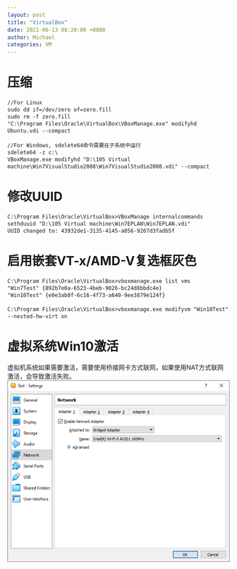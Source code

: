 ```yaml
---
layout: post
title: "VirtualBox"
date: 2021-06-13 08:20:00 +0800
author: Michael
categories: VM
---
```


# 压缩
	//For Linux
	sudo dd if=/dev/zero of=zero.fill
	sudo rm -f zero.fill
	"C:\Program Files\Oracle\VirtualBox\VBoxManage.exe" modifyhd Ubuntu.vdi --compact

	//For Windows, sdelete64命令需要在子系统中运行
	sdelete64 -z c:\
	VBoxManage.exe modifyhd "D:\105 Virtual machine\Win7VisualStudio2008\Win7VisualStudio2008.vdi" --compact

# 修改UUID
	C:\Program Files\Oracle\VirtualBox>VBoxManage internalcommands sethduuid "D:\105 Virtual machine\Win7EPLAN\Win7EPLAN.vdi"
	UUID changed to: 43932de1-3135-4145-a056-9207d3fadb5f

# 启用嵌套VT-x/AMD-V复选框灰色
	C:\Program Files\Oracle\VirtualBox>vboxmanage.exe list vms
	"Win7Test" {892b7e0a-6523-4beb-9026-bc24d8bbdc4e}
	"Win10Test" {e0e3ab0f-6c16-4f73-a640-9ee3879e124f}
	
	C:\Program Files\Oracle\VirtualBox>vboxmanage.exe modifyvm "Win10Test" --nested-hw-virt on

# 虚拟系统Win10激活
虚拟机系统如果需要激活，需要使用桥接网卡方式联网，如果使用NAT方式联网激活，会导致激活失败。  
![日志文件夹](/assets/windows/ActivateWin10InVirtualOKByBridgedAdapter.png)  
